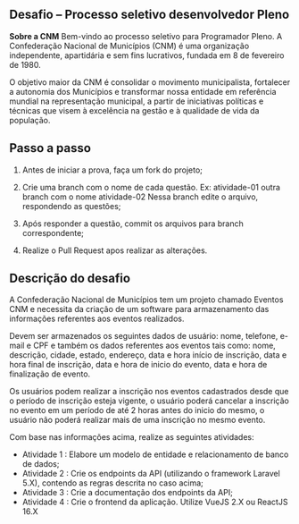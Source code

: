 ## Desafio – Processo seletivo desenvolvedor Pleno

**Sobre a CNM**
Bem-vindo ao processo seletivo para Programador Pleno.
A Confederação Nacional de Municípios (CNM) é uma organização independente, apartidária e sem fins lucrativos, fundada em 8 de fevereiro de 1980.

O objetivo maior da CNM é consolidar o movimento municipalista, fortalecer a autonomia dos Municípios e transformar nossa entidade em referência mundial na representação municipal, a partir de iniciativas políticas e técnicas que visem à excelência na gestão e à qualidade de vida da população.

## Passo a passo

1. Antes de iniciar a prova, faça um fork do projeto;

1. Crie uma branch com o nome de cada questão. Ex: atividade-01 outra branch com o nome atividade-02
Nessa branch edite o arquivo, respondendo as questões;

1. Após responder a questão, commit os arquivos para branch correspondente;

1. Realize o Pull Request apos realizar as alterações.

## Descrição do desafio

A Confederação Nacional de Municípios tem um projeto chamado Eventos CNM e necessita da criação de um software para armazenamento das informações referentes aos eventos realizados.

Devem ser armazenados os seguintes dados de usuário: nome, telefone, e-mail e CPF e também os dados referentes aos eventos tais como: nome, descrição, cidade, estado, endereço, data e hora início de inscrição, data e hora final de inscrição, data e hora de inicio do evento, data e hora de finalização de evento. 

Os usuários podem realizar a inscrição nos eventos cadastrados desde que o período de inscrição esteja vigente, o usuário poderá cancelar a inscrição no evento em um período de até 2 horas antes do inicio do mesmo, o usuário não poderá realizar mais de uma inscrição no mesmo evento.

Com base nas informações acima, realize as seguintes atividades:

* Atividade 1 :	Elabore um modelo de entidade e relacionamento de banco de dados;
* Atividade 2 :	Crie os endpoints da API (utilizando o framework Laravel 5.X), contendo as regras descrita no caso acima;
* Atividade 3 :	Crie a documentação dos endpoints da API;
* Atividade 4 :	Crie o frontend da aplicação. Utilize VueJS 2.X ou ReactJS 16.X
